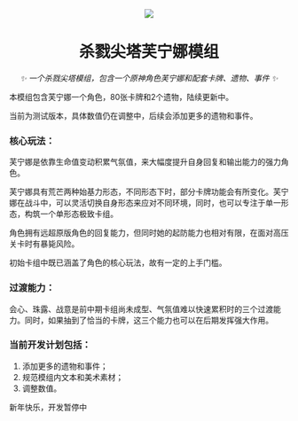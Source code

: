 <div align="center">
  <img src="https://github.com/qjksxy/SlaytheSpireFurinaMod/blob/master/furina_2.png">

# 杀戮尖塔芙宁娜模组

_✨ 一个杀戮尖塔模组，包含一个原神角色芙宁娜和配套卡牌、遗物、事件 ✨_

</div>

本模组包含芙宁娜一个角色，80张卡牌和2个遗物，陆续更新中。

当前为测试版本，具体数值仍在调整中，后续会添加更多的遗物和事件。

### 核心玩法：

芙宁娜是依靠生命值变动积累气氛值，来大幅度提升自身回复和输出能力的强力角色。

芙宁娜具有荒芒两种始基力形态，不同形态下时，部分卡牌功能会有所变化。芙宁娜在战斗中，可以灵活切换自身形态来应对不同环境，同时，也可以专注于单一形态，构筑一个单形态极致卡组。

角色拥有远超原版角色的回复能力，但同时她的起防能力也相对有限，在面对高压关卡时有暴毙风险。

初始卡组中既已涵盖了角色的核心玩法，故有一定的上手门槛。

### 过渡能力：

会心、珠露、战意是前中期卡组尚未成型、气氛值难以快速累积时的三个过渡能力。同时，如果抽到了恰当的卡牌，这三个能力也可以在后期发挥强大作用。

### 当前开发计划包括：
1. 添加更多的遗物和事件；
2. 规范模组内文本和美术素材；
3. 调整数值。

新年快乐，开发暂停中
